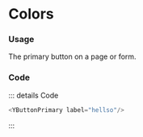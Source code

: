 <script setup>
import {YButtonPrimary} from 'bedrock-menu-vue3'
</script>

# Colors
<DemoContainer>
  <div class="flex justify-content-between">
    <div class="">
      <YButtonPrimary label="Info" type="info"/>
    </div>
    <div>
      <YButtonPrimary label="Success" type="success"/>
    </div>
    <div>
      <YButtonPrimary label="Warning" type="warning"/>
    </div>
    <div>
      <YButtonPrimary label="Danger" type="danger"/>
    </div>
    <div>
      <YButtonPrimary label="Help" type="help"/>
    </div>
  </div>
</DemoContainer>

### Usage
The primary button on a page or form. 

### Code
::: details Code
```js
<YButtonPrimary label="hellso"/>
```
:::



